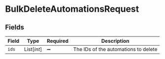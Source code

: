 # BulkDeleteAutomationsRequest


## Fields

| Field                                | Type                                 | Required                             | Description                          |
| ------------------------------------ | ------------------------------------ | ------------------------------------ | ------------------------------------ |
| `ids`                                | List[*int*]                          | :heavy_minus_sign:                   | The IDs of the automations to delete |